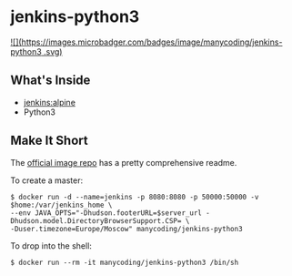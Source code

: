 # jenkins-python3
[![](https://images.microbadger.com/badges/image/manycoding/jenkins-python3
.svg)](https://microbadger.com/images/manycoding/jenkins-python3)

## What's Inside

* [jenkins:alpine](https://hub.docker.com/_/jenkins/)
* Python3


## Make It Short 
The [official image repo](https://github.com/jenkinsci/docker) has a pretty comprehensive readme.

To create a master:

    $ docker run -d --name=jenkins -p 8080:8080 -p 50000:50000 -v $home:/var/jenkins_home \
    --env JAVA_OPTS="-Dhudson.footerURL=$server_url -Dhudson.model.DirectoryBrowserSupport.CSP= \
    -Duser.timezone=Europe/Moscow" manycoding/jenkins-python3



To drop into the shell:

    $ docker run --rm -it manycoding/jenkins-python3 /bin/sh
